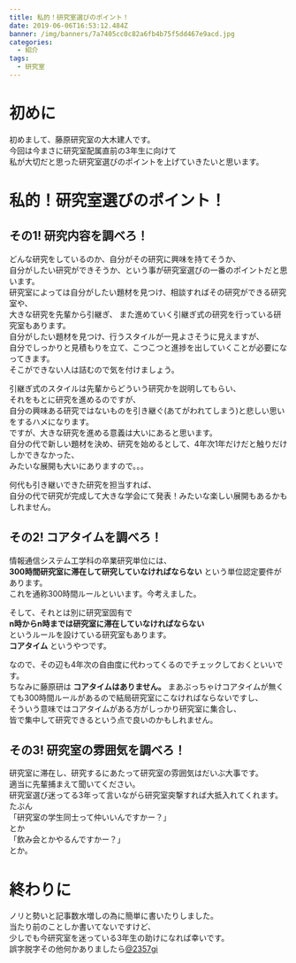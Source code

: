```yaml
---
title: 私的！研究室選びのポイント！
date: 2019-06-06T16:53:12.484Z
banner: /img/banners/7a7405cc0c82a6fb4b75f5dd467e9acd.jpg
categories:
  - 紹介
tags:
  - 研究室
---
```

# 初めに
初めまして、藤原研究室の大木建人です。  
今回は今まさに研究室配属直前の3年生に向けて  
私が大切だと思った研究室選びのポイントを上げていきたいと思います。

# 私的！研究室選びのポイント！
## その1! 研究内容を調べろ！
どんな研究をしているのか、自分がその研究に興味を持てそうか、  
自分がしたい研究ができそうか、という事が研究室選びの一番のポイントだと思います。  
研究室によっては自分がしたい題材を見つけ、相談すればその研究ができる研究室や、  
大きな研究を先輩から引継ぎ、
また進めていく引継ぎ式の研究を行っている研究室もあります。  
自分がしたい題材を見つけ、行うスタイルが一見よさそうに見えますが、  
自分でしっかりと見積もりを立て、こつこつと進捗を出していくことが必要になってきます。  
そこができない人は詰むので気を付けましょう。  

引継ぎ式のスタイルは先輩からどういう研究かを説明してもらい、  
それをもとに研究を進めるのですが、  
自分の興味ある研究ではないものを引き継ぐ\(あてがわれてしまう\)と悲しい思いをするハメになります。  
ですが、大きな研究を進める意義は大いにあると思います。  
自分の代で新しい題材を決め、研究を始めるとして、4年次1年だけだと触りだけしかできなかった、  
みたいな展開も大いにありますので。。。  

何代も引き継いできた研究を担当すれば、  
自分の代で研究が完成して大きな学会にて発表！みたいな楽しい展開もあるかもしれません。  


## その2! コアタイムを調べろ！
情報通信システム工学科の卒業研究単位には、  
**300時間研究室に滞在して研究していなければならない** という単位認定要件があります。  
これを通称300時間ルールといいます。今考えました。  

そして、それとは別に研究室固有で  
**n時からn時までは研究室に滞在していなければならない**  
というルールを設けている研究室もあります。  
**コアタイム** というやつです。  
  
なので、その辺も4年次の自由度に代わってくるのでチェックしておくといいです。  
ちなみに藤原研は **コアタイムはありません。**
まあぶっちゃけコアタイムが無くても300時間ルールがあるので結局研究室にこなければならないですし、  
そういう意味ではコアタイムがある方がしっかり研究室に集合し、  
皆で集中して研究できるという点で良いのかもしれません。  


## その3! 研究室の雰囲気を調べろ！
研究室に滞在し、研究するにあたって研究室の雰囲気はだいぶ大事です。  
適当に先輩捕まえて聞いてください。  
研究室選び迷ってる3年って言いながら研究室突撃すれば大抵入れてくれます。たぶん   
「研究室の学生同士って仲いいんですかー？」  
とか  
「飲み会とかやるんですかー？」  
とか。

# 終わりに
ノリと勢いと記事数水増しの為に簡単に書いたりしました。  
当たり前のことしか書いてないですけど、  
少しでも今研究室を迷っている3年生の助けになれば幸いです。  
誤字脱字その他何かありましたら[@2357gi](https://twitter.com/2357gi)





